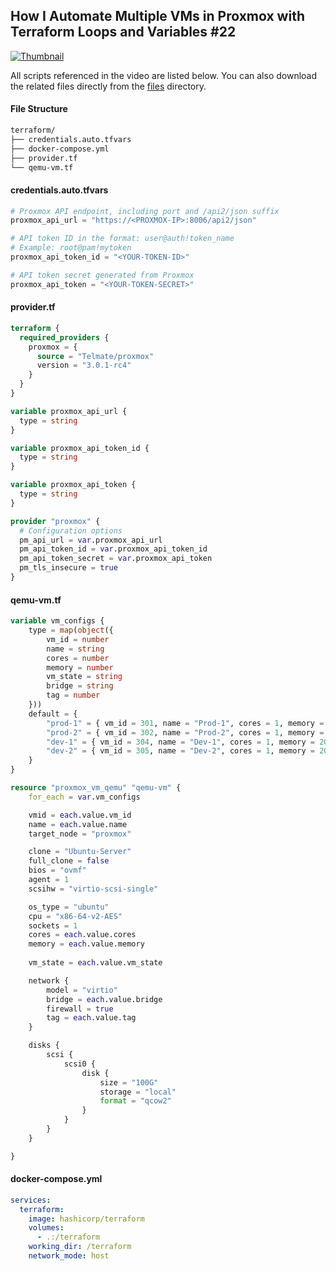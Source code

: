 ## How I Automate Multiple VMs in Proxmox with Terraform Loops and Variables #22

[![Thumbnail](https://img.youtube.com/vi/WvzppMkebqk/maxresdefault.jpg)](https://www.youtube.com/watch?v=WvzppMkebqk)

All scripts referenced in the video are listed below. You can also download the related files directly from the [files](./files) directory.


#### File Structure
```bash
terraform/
├── credentials.auto.tfvars
├── docker-compose.yml
├── provider.tf
└── qemu-vm.tf
```

#### credentials.auto.tfvars
```terraform
# Proxmox API endpoint, including port and /api2/json suffix
proxmox_api_url = "https://<PROXMOX-IP>:8006/api2/json"

# API token ID in the format: user@auth!token_name
# Example: root@pam!mytoken
proxmox_api_token_id = "<YOUR-TOKEN-ID>"

# API token secret generated from Proxmox
proxmox_api_token = "<YOUR-TOKEN-SECRET>"
```

#### provider.tf
```terraform
terraform {
  required_providers {
    proxmox = {
      source = "Telmate/proxmox"
      version = "3.0.1-rc4"
    }
  }
}

variable proxmox_api_url {
  type = string
}

variable proxmox_api_token_id {
  type = string
}

variable proxmox_api_token {
  type = string
}

provider "proxmox" {
  # Configuration options
  pm_api_url = var.proxmox_api_url
  pm_api_token_id = var.proxmox_api_token_id
  pm_api_token_secret = var.proxmox_api_token
  pm_tls_insecure = true
}
```


#### qemu-vm.tf
```terraform
variable vm_configs {
    type = map(object({
        vm_id = number
        name = string
        cores = number
        memory = number
        vm_state = string
        bridge = string
        tag = number
    }))
    default = {
        "prod-1" = { vm_id = 301, name = "Prod-1", cores = 1, memory = 2048, vm_state = "stopped", bridge = "vmbr0", tag = -1 }
        "prod-2" = { vm_id = 302, name = "Prod-2", cores = 1, memory = 2048, vm_state = "stopped", bridge = "vmbr1", tag = -1 }
        "dev-1" = { vm_id = 304, name = "Dev-1", cores = 1, memory = 2048, vm_state = "stopped", bridge = "vmbr1", tag = -1 }
        "dev-2" = { vm_id = 305, name = "Dev-2", cores = 1, memory = 2048, vm_state = "stopped", bridge = "vmbr1", tag = 4 }
    }
}

resource "proxmox_vm_qemu" "qemu-vm" {
    for_each = var.vm_configs

    vmid = each.value.vm_id
    name = each.value.name
    target_node = "proxmox"

    clone = "Ubuntu-Server"
    full_clone = false
    bios = "ovmf"
    agent = 1
    scsihw = "virtio-scsi-single"

    os_type = "ubuntu"
    cpu = "x86-64-v2-AES"
    sockets = 1
    cores = each.value.cores
    memory = each.value.memory
    
    vm_state = each.value.vm_state

    network {
        model = "virtio"
        bridge = each.value.bridge
        firewall = true
        tag = each.value.tag
    }

    disks {
        scsi {
            scsi0 {
                disk {
                    size = "100G"
                    storage = "local"
                    format = "qcow2"
                }
            }
        }
    }

}
```

#### docker-compose.yml
```yaml
services:
  terraform:
    image: hashicorp/terraform
    volumes:
      - .:/terraform
    working_dir: /terraform
    network_mode: host
```
